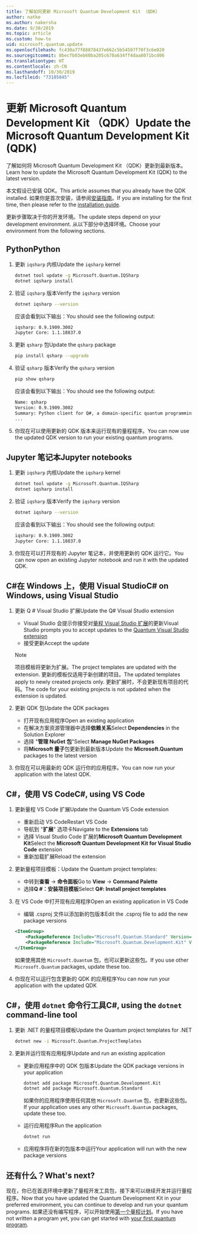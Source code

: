```yaml
---
title: 了解如何更新 Microsoft Quantum Development Kit （QDK）
author: natke
ms.author: nakersha
ms.date: 9/30/2019
ms.topic: article
ms.custom: how-to
uid: microsoft.quantum.update
ms.openlocfilehash: fc430a77f88878437e662c5b54507f70f3c6e020
ms.sourcegitcommit: 8becfb03eb60ba205c670a634ff4daa8071bcd06
ms.translationtype: HT
ms.contentlocale: zh-CN
ms.lasthandoff: 10/30/2019
ms.locfileid: "73185845"
---
```

# <a name="update-the-microsoft-quantum-development-kit-qdk"></a><span data-ttu-id="89de5-102">更新 Microsoft Quantum Development Kit （QDK）</span><span class="sxs-lookup"><span data-stu-id="89de5-102">Update the Microsoft Quantum Development Kit (QDK)</span></span>

<span data-ttu-id="89de5-103">了解如何将 Microsoft Quantum Development Kit （QDK）更新到最新版本。</span><span class="sxs-lookup"><span data-stu-id="89de5-103">Learn how to update the Microsoft Quantum Development Kit (QDK) to the latest version.</span></span>

<span data-ttu-id="89de5-104">本文假设已安装 QDK。</span><span class="sxs-lookup"><span data-stu-id="89de5-104">This article assumes that you already have the QDK installed.</span></span> <span data-ttu-id="89de5-105">如果你是首次安装，请参阅[安装指南](xref:microsoft.quantum.install)。</span><span class="sxs-lookup"><span data-stu-id="89de5-105">If you are installing for the first time, then please refer to the [installation guide](xref:microsoft.quantum.install).</span></span>

<span data-ttu-id="89de5-106">更新步骤取决于你的开发环境。</span><span class="sxs-lookup"><span data-stu-id="89de5-106">The update steps depend on your development environment.</span></span> <span data-ttu-id="89de5-107">从以下部分中选择环境。</span><span class="sxs-lookup"><span data-stu-id="89de5-107">Choose your environment from the following sections.</span></span>

## <a name="python"></a><span data-ttu-id="89de5-108">Python</span><span class="sxs-lookup"><span data-stu-id="89de5-108">Python</span></span>

1. <span data-ttu-id="89de5-109">更新 `iqsharp` 内核</span><span class="sxs-lookup"><span data-stu-id="89de5-109">Update the `iqsharp` kernel</span></span>

    ```bash
    dotnet tool update -g Microsoft.Quantum.IQSharp
    dotnet iqsharp install
    ```

1. <span data-ttu-id="89de5-110">验证 `iqsharp` 版本</span><span class="sxs-lookup"><span data-stu-id="89de5-110">Verify the `iqsharp` version</span></span>

    ```bash
    dotnet iqsharp --version
    ```

    <span data-ttu-id="89de5-111">应该会看到以下输出：</span><span class="sxs-lookup"><span data-stu-id="89de5-111">You should see the following output:</span></span>

    ```bash
    iqsharp: 0.9.1909.3002
    Jupyter Core: 1.1.18837.0
    ```

1. <span data-ttu-id="89de5-112">更新 `qsharp` 包</span><span class="sxs-lookup"><span data-stu-id="89de5-112">Update the `qsharp` package</span></span>

    ```bash
    pip install qsharp --upgrade
    ```

1. <span data-ttu-id="89de5-113">验证 `qsharp` 版本</span><span class="sxs-lookup"><span data-stu-id="89de5-113">Verify the `qsharp` version</span></span>

    ```bash
    pip show qsharp
    ```

    <span data-ttu-id="89de5-114">应该会看到以下输出：</span><span class="sxs-lookup"><span data-stu-id="89de5-114">You should see the following output:</span></span>

    ```bash
    Name: qsharp
    Version: 0.9.1909.3002
    Summary: Python client for Q#, a domain-specific quantum programming language
    ...
    ```

1. <span data-ttu-id="89de5-115">你现在可以使用更新的 QDK 版本来运行现有的量程程序。</span><span class="sxs-lookup"><span data-stu-id="89de5-115">You can now use the updated QDK version to run your existing quantum programs.</span></span>

## <a name="jupyter-notebooks"></a><span data-ttu-id="89de5-116">Jupyter 笔记本</span><span class="sxs-lookup"><span data-stu-id="89de5-116">Jupyter notebooks</span></span>

1. <span data-ttu-id="89de5-117">更新 `iqsharp` 内核</span><span class="sxs-lookup"><span data-stu-id="89de5-117">Update the `iqsharp` kernel</span></span>

    ```bash
    dotnet tool update -g Microsoft.Quantum.IQSharp
    dotnet iqsharp install
    ```

1. <span data-ttu-id="89de5-118">验证 `iqsharp` 版本</span><span class="sxs-lookup"><span data-stu-id="89de5-118">Verify the `iqsharp` version</span></span>

    ```bash
    dotnet iqsharp --version
    ```

    <span data-ttu-id="89de5-119">应该会看到以下输出：</span><span class="sxs-lookup"><span data-stu-id="89de5-119">You should see the following output:</span></span>

    ```bash
    iqsharp: 0.9.1909.3002
    Jupyter Core: 1.1.18837.0
    ```

1. <span data-ttu-id="89de5-120">你现在可以打开现有的 Jupyter 笔记本，并使用更新的 QDK 运行它。</span><span class="sxs-lookup"><span data-stu-id="89de5-120">You can now open an existing Jupyter notebook and run it with the updated QDK.</span></span>

## <a name="c-on-windows-using-visual-studio"></a><span data-ttu-id="89de5-121">C#在 Windows 上，使用 Visual Studio</span><span class="sxs-lookup"><span data-stu-id="89de5-121">C# on Windows, using Visual Studio</span></span>

1. <span data-ttu-id="89de5-122">更新 Q # Visual Studio 扩展</span><span class="sxs-lookup"><span data-stu-id="89de5-122">Update the Q# Visual Studio extension</span></span>

    - <span data-ttu-id="89de5-123">Visual Studio 会提示你接受对[量程 Visual Studio 扩展](https://marketplace.visualstudio.com/items?itemName=quantum.DevKit)的更新</span><span class="sxs-lookup"><span data-stu-id="89de5-123">Visual Studio prompts you to accept updates to the [Quantum Visual Studio extension](https://marketplace.visualstudio.com/items?itemName=quantum.DevKit)</span></span>
    - <span data-ttu-id="89de5-124">接受更新</span><span class="sxs-lookup"><span data-stu-id="89de5-124">Accept the update</span></span>

    > [!NOTE]
    > <span data-ttu-id="89de5-125">项目模板将更新为扩展。</span><span class="sxs-lookup"><span data-stu-id="89de5-125">The project templates are updated with the extension.</span></span> <span data-ttu-id="89de5-126">更新的模板仅适用于新创建的项目。</span><span class="sxs-lookup"><span data-stu-id="89de5-126">The updated templates apply to newly created projects only.</span></span> <span data-ttu-id="89de5-127">更新扩展时，不会更新现有项目的代码。</span><span class="sxs-lookup"><span data-stu-id="89de5-127">The code for your existing projects is not updated when the extension is updated.</span></span>

1. <span data-ttu-id="89de5-128">更新 QDK 包</span><span class="sxs-lookup"><span data-stu-id="89de5-128">Update the QDK packages</span></span>

    - <span data-ttu-id="89de5-129">打开现有应用程序</span><span class="sxs-lookup"><span data-stu-id="89de5-129">Open an existing application</span></span>
    - <span data-ttu-id="89de5-130">在解决方案资源管理器中选择**依赖关系**</span><span class="sxs-lookup"><span data-stu-id="89de5-130">Select **Dependencies** in the Solution Explorer</span></span>
    - <span data-ttu-id="89de5-131">选择 "**管理 NuGet 包**"</span><span class="sxs-lookup"><span data-stu-id="89de5-131">Select **Manage NuGet Packages**</span></span>
    - <span data-ttu-id="89de5-132">将**Microsoft 量子**包更新到最新版本</span><span class="sxs-lookup"><span data-stu-id="89de5-132">Update the **Microsoft.Quantum** packages to the latest version</span></span>

1. <span data-ttu-id="89de5-133">你现在可以用最新的 QDK 运行你的应用程序。</span><span class="sxs-lookup"><span data-stu-id="89de5-133">You can now run your application with the latest QDK.</span></span>

## <a name="c-using-vs-code"></a><span data-ttu-id="89de5-134">C#，使用 VS Code</span><span class="sxs-lookup"><span data-stu-id="89de5-134">C#, using VS Code</span></span>

1. <span data-ttu-id="89de5-135">更新量程 VS Code 扩展</span><span class="sxs-lookup"><span data-stu-id="89de5-135">Update the Quantum VS Code extension</span></span>

    - <span data-ttu-id="89de5-136">重新启动 VS Code</span><span class="sxs-lookup"><span data-stu-id="89de5-136">Restart VS Code</span></span>
    - <span data-ttu-id="89de5-137">导航到 "**扩展**" 选项卡</span><span class="sxs-lookup"><span data-stu-id="89de5-137">Navigate to the **Extensions** tab</span></span>
    - <span data-ttu-id="89de5-138">选择 Visual Studio Code 扩展的**Microsoft Quantum Development Kit**</span><span class="sxs-lookup"><span data-stu-id="89de5-138">Select the **Microsoft Quantum Development Kit for Visual Studio Code** extension</span></span>
    - <span data-ttu-id="89de5-139">重新加载扩展</span><span class="sxs-lookup"><span data-stu-id="89de5-139">Reload the extension</span></span>

1. <span data-ttu-id="89de5-140">更新量程项目模板：</span><span class="sxs-lookup"><span data-stu-id="89de5-140">Update the Quantum project templates:</span></span>

   - <span data-ttu-id="89de5-141">中转到**查看** -> **命令面板**</span><span class="sxs-lookup"><span data-stu-id="89de5-141">Go to **View** -> **Command Palette**</span></span>
   - <span data-ttu-id="89de5-142">选择**Q #：安装项目模板**</span><span class="sxs-lookup"><span data-stu-id="89de5-142">Select **Q#: Install project templates**</span></span>

1. <span data-ttu-id="89de5-143">在 VS Code 中打开现有应用程序</span><span class="sxs-lookup"><span data-stu-id="89de5-143">Open an existing application in VS Code</span></span>

   - <span data-ttu-id="89de5-144">编辑 .csproj 文件以添加新的包版本</span><span class="sxs-lookup"><span data-stu-id="89de5-144">Edit the .csproj file to add the new package versions</span></span>

    ```xml
    <ItemGroup>
        <PackageReference Include="Microsoft.Quantum.Standard" Version="0.9.1909.3002" />
        <PackageReference Include="Microsoft.Quantum.Development.Kit" Version="0.9.1909.3002" />
    </ItemGroup>
    ```

    <span data-ttu-id="89de5-145">如果使用其他 `Microsoft.Quantum` 包，也可以更新这些包。</span><span class="sxs-lookup"><span data-stu-id="89de5-145">If you use other `Microsoft.Quantum` packages, update these too.</span></span>

1. <span data-ttu-id="89de5-146">你现在可以运行包含更新的 QDK 的应用程序</span><span class="sxs-lookup"><span data-stu-id="89de5-146">You can now run your application with the updated QDK</span></span>

## <a name="c-using-the-dotnet-command-line-tool"></a><span data-ttu-id="89de5-147">C#，使用 `dotnet` 命令行工具</span><span class="sxs-lookup"><span data-stu-id="89de5-147">C#, using the `dotnet` command-line tool</span></span>

1. <span data-ttu-id="89de5-148">更新 .NET 的量程项目模板</span><span class="sxs-lookup"><span data-stu-id="89de5-148">Update the Quantum project templates for .NET</span></span>

    ```bash
    dotnet new -i Microsoft.Quantum.ProjectTemplates
    ```

1. <span data-ttu-id="89de5-149">更新并运行现有应用程序</span><span class="sxs-lookup"><span data-stu-id="89de5-149">Update and run an existing application</span></span>

    - <span data-ttu-id="89de5-150">更新应用程序中的 QDK 包版本</span><span class="sxs-lookup"><span data-stu-id="89de5-150">Update the QDK package versions in your application</span></span>

        ```bash
        dotnet add package Microsoft.Quantum.Development.Kit
        dotnet add package Microsoft.Quantum.Standard
        ```

        <span data-ttu-id="89de5-151">如果你的应用程序使用任何其他 `Microsoft.Quantum` 包，也更新这些包。</span><span class="sxs-lookup"><span data-stu-id="89de5-151">If your application uses any other `Microsoft.Quantum` packages, update these too.</span></span>

    - <span data-ttu-id="89de5-152">运行应用程序</span><span class="sxs-lookup"><span data-stu-id="89de5-152">Run the application</span></span>

        ```bash
        dotnet run
        ```

    - <span data-ttu-id="89de5-153">应用程序将在新的包版本中运行</span><span class="sxs-lookup"><span data-stu-id="89de5-153">Your application will run with the new package versions</span></span>

## <a name="whats-next"></a><span data-ttu-id="89de5-154">还有什么？</span><span class="sxs-lookup"><span data-stu-id="89de5-154">What's next?</span></span>

<span data-ttu-id="89de5-155">现在，你已在首选环境中更新了量程开发工具包，接下来可以继续开发并运行量程程序。</span><span class="sxs-lookup"><span data-stu-id="89de5-155">Now that you have updated the Quantum Development Kit in your preferred environment, you can continue to develop and run your quantum programs.</span></span> <span data-ttu-id="89de5-156">如果还没有编写程序，可以开始使用[第一个量程计划](xref:microsoft.quantum.write-program)。</span><span class="sxs-lookup"><span data-stu-id="89de5-156">If you have not written a program yet, you can get started with [your first quantum program](xref:microsoft.quantum.write-program).</span></span>
